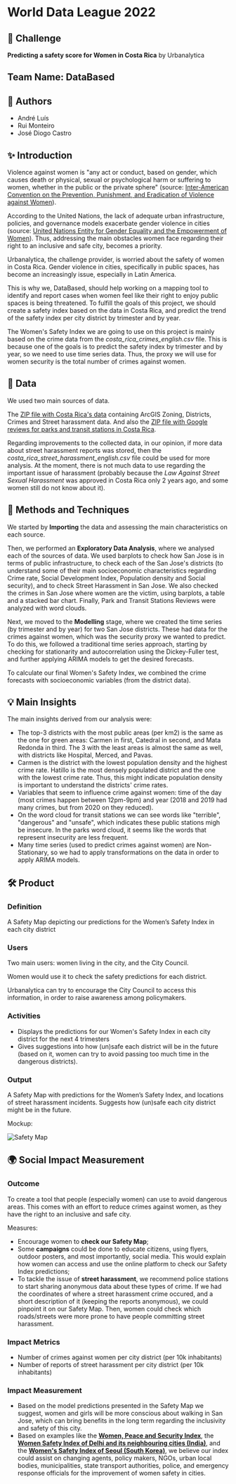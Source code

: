 # World Data League 2022

## 🎯 Challenge
**Predicting a safety score for Women in Costa Rica** by Urbanalytica

## Team Name: DataBased

## 👥 Authors
* André Luís
* Rui Monteiro
* José Diogo Castro

## ✨ Introduction

Violence against women is "any act or conduct, based on gender, which causes death or physical, sexual or psychological harm or suffering to women, whether in the public or the private sphere" (source: [Inter-American Convention on the Prevention, Punishment, and Eradication of Violence against Women](https://www.oas.org/juridico/english/treaties/a-61.html)).

According to the United Nations, the lack of adequate urban infrastructure, policies, and governance models exacerbate gender violence in cities (source: [United Nations Entity for Gender Equality and the Empowerment of Women](https://www.unwomen.org/en/digital-library/publications/2017/10/safe-cities-and-safe-public-spaces-global-results-report)). Thus, addressing the main obstacles women face regarding their right to an inclusive and safe city, becomes a priority.

Urbanalytica, the challenge provider, is worried about the safety of women in Costa Rica. Gender violence in cities, specifically in public spaces, has become an increasingly issue, especially in Latin America.

This is why we, DataBased, should help working on a mapping tool to identify and report cases when women feel like their right to enjoy public spaces is being threatened. To fulfill the goals of this project, we should create a safety index based on the data in Costa Rica, and predict the trend of the safety index per city district by trimester and by year.

The Women's Safety Index we are going to use on this project is mainly based on the crime data from the *costa_rica_crimes_english.csv* file. This is because one of the goals is to predict the safety index by trimester and by year, so we need to use time series data. Thus, the proxy we will use for women security is the total number of crimes against women.

## 🔢 Data

We used two main sources of data. 

The [ZIP file with Costa Rica's data](https://wdl-data.fra1.digitaloceanspaces.com/urbanalytica/urbanalytica_datasets.zip) containing ArcGIS Zoning, Districts, Crimes and Street harassment data. And also the [ZIP file with Google reviews for parks and transit stations in Costa Rica](https://wdl-data.fra1.digitaloceanspaces.com/urbanalytica/google_reviews.zip).

Regarding improvements to the collected data, in our opinion, if more data about street harassment reports was stored, then the *costa_rica_street_harassment_english.csv* file could be used for more analysis. At the moment, there is not much data to use regarding the important issue of harassment (probably because the *Law Against Street Sexual Harassment* was approved in Costa Rica only 2 years ago, and some women still do not know about it).

## 🧮 Methods and Techniques

We started by **Importing** the data and assessing the main characteristics on each source.

Then, we performed an **Exploratory Data Analysis**, where we analysed each of the sources of data. We used barplots to check how San Jose is in terms of public infrastructure, to check each of the San Jose's districts (to understand some of their main socioeconomic characteristics regarding Crime rate, Social Development Index, Population density and Social security), and to check Street Harassment in San Jose. We also checked the crimes in San Jose where women are the victim, using barplots, a table and a stacked bar chart. Finally, Park and Transit Stations Reviews were analyzed with word clouds.

Next, we moved to the **Modelling** stage, where we created the time series (by trimester and by year) for two San Jose districts. These had data for the crimes against women, which was the security proxy we wanted to predict. To do this, we followed a traditional time series approach, starting by checking for stationarity and autocorrelation using the Dickey-Fuller test, and further applying ARIMA models to get the desired forecasts.

To calculate our final Women's Safety Index, we combined the crime forecasts with socioeconomic variables (from the district data).

## 💡 Main Insights

The main insights derived from our analysis were:
- The top-3 districts with the most public areas (per km2) is the same as the one for green areas: Carmen in first, Catedral in second, and Mata Redonda in third. The 3 with the least areas is almost the same as well, with districts like Hospital, Merced, and Pavas.
- Carmen is the district with the lowest population density and the highest crime rate. Hatillo is the most densely populated district and the one with the lowest crime rate. Thus, this might indicate population density is important to understand the districts' crime rates.
- Variables that seem to influence crime against women: time of the day (most crimes happen between 12pm-9pm) and year (2018 and 2019 had many crimes, but from 2020 on they reduced).
- On the word cloud for transit stations we can see words like "terrible", "dangerous" and "unsafe", which indicates these public stations migh be insecure. In the parks word cloud, it seems like the words that represent insecurity are less frequent.
- Many time series (used to predict crimes against women) are Non-Stationary, so we had to apply transformations on the data in order to apply ARIMA models.

## 🛠️ Product
### Definition

A Safety Map depicting our predictions for the Women’s Safety Index in each city district

### Users

Two main users: women living in the city, and the City Council. 

Women would use it to check the safety predictions for each district.

Urbanalytica can try to encourage the City Council to access this information, in order to raise awareness among policymakers.

### Activities

- Displays the predictions for our Women's Safety Index in each city district for the next 4 trimesters
- Gives suggestions into how (un)safe each district will be in the future (based on it, women can try to avoid passing too much time in the dangerous districts). 

### Output

A Safety Map with predictions for the Women’s Safety Index, and locations of street harassment incidents. Suggests how (un)safe each city district might be in the future.

Mockup:

![Safety Map](https://upload.wikimedia.org/wikipedia/commons/thumb/4/44/2012_Crime_Rate_against_Women_per_100000_in_India_by_its_States_and_Union_Territories%2C_VAW_Map.svg/1200px-2012_Crime_Rate_against_Women_per_100000_in_India_by_its_States_and_Union_Territories%2C_VAW_Map.svg.png)

## 🌍 Social Impact Measurement
### Outcome

To create a tool that people (especially women) can use to avoid dangerous areas. This comes with an effort to reduce crimes against women, as they have the right to an inclusive and safe city.

Measures:
- Encourage women to **check our Safety Map**;
- Some **campaigns** could be done to educate citizens, using flyers, outdoor posters, and most importantly, social media. This would explain how women can access and use the online platform to check our Safety Index predictions;
- To tackle the issue of **street harassment**, we recommend police stations to start sharing anonymous data about these types of crime. If we had the coordinates of where a street harassment crime occured, and a short description of it (keeping the reports anonymous), we could pinpoint it on our Safety Map. Then, women could check which roads/streets were more prone to have people committing street harassment.

### Impact Metrics

- Number of crimes against women per city district (per 10k inhabitants)
- Number of reports of street harassment per city district (per 10k inhabitants)

### Impact Measurement

- Based on the model predictions presented in the Safety Map we suggest, women and girls will be more conscious about walking in San Jose, which can bring benefits in the long term regarding the inclusivity and safety of this city.
- Based on examples like the [**Women, Peace and Security Index**](https://genderchampions.com/news/the-women-peace-and-security-index-2021-highlights-policy-recommendations), the [**Women Safety Index of Delhi and its neighbouring cities (India)**](https://www.ijrte.org/wp-content/uploads/papers/v7i6/F2368037619.pdf), and the [**Women's Safety Index of Seoul (South Korea)**](https://www.slideshare.net/GRFDavos/development-of-a-women-s-safety-index-on-genderbased-violence-a-crossregional-analysis-of-risk-factors-in-seoul-city-mihye-chang), we believe our index could assist on changing agents, policy makers, NGOs, urban local bodies, municipalities, state transport authorities, police, and emergency response officials for the improvement of women safety in cities.
